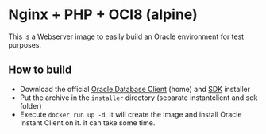 # Nginx + PHP + OCI8 (alpine)

This is a Webserver image to easily build an Oracle environment for test purposes.

## How to build

- Download the official [Oracle Database Client](https://www.oracle.com/database/technologies/oracle19c-linux-downloads.html) (home) and [SDK](https://www.oracle.com/database/technologies/instant-client/downloads.html) installer
- Put the archive in the `installer` directory (separate instantclient and sdk folder)
- Execute `docker run up -d`. It will create the image and install Oracle Instant Client on it. it can take some time.   
